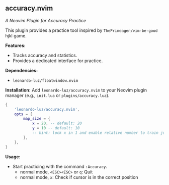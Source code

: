 ## accuracy.nvim

*A Neovim Plugin for Accuracy Practice*

This plugin provides a practice tool inspired by `ThePrimeagen/vim-be-good` hjkl game.

**Features:**

* Tracks accuracy and statistics.
* Provides a dedicated interface for practice.

**Dependencies:**

* `leonardo-luz/floatwindow.nvim`

**Installation:**  Add `leonardo-luz/accuracy.nvim` to your Neovim plugin manager (e.g., `init.lua` or `plugins/accuracy.lua`).

```lua
{ 
    'leonardo-luz/accuracy.nvim',
    opts = {
        map_size = {
            x = 20, -- default: 20
            y = 10 -- default: 10
            -- hint: lock x in 1 and enable relative number to train jump
        },
    },
}
```

**Usage:**

* Start practicing with the command `:Accuracy`.
    * normal mode, `<ESC><ESC>` or `q`: Quit
    * normal mode, `x`: Check if cursor is in the correct position
